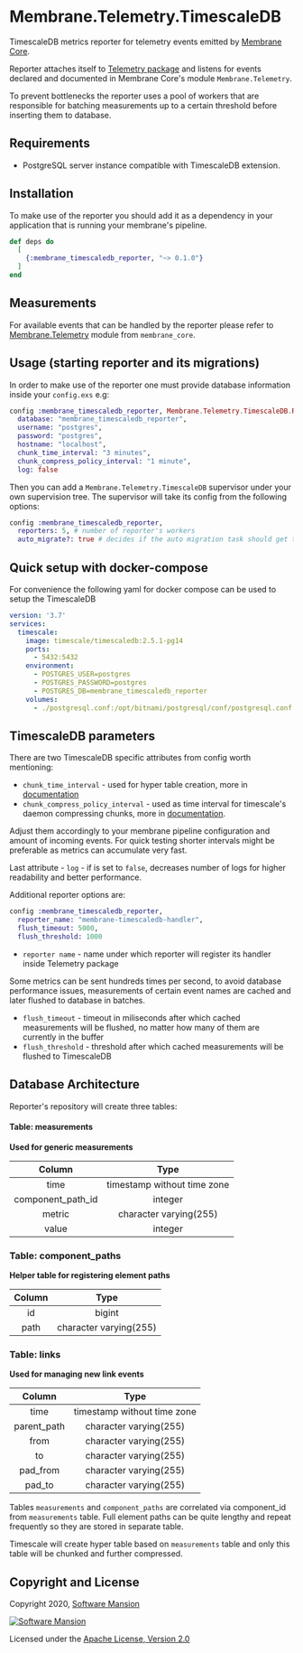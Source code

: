 # Membrane.Telemetry.TimescaleDB

TimescaleDB metrics reporter for telemetry events emitted by [Membrane Core](https://hex.pm/packages/membrane_core).

Reporter attaches itself to [Telemetry package](https://hex.pm/packages/telemetry) and listens for events declared and documented in Membrane Core's module `Membrane.Telemetry`.

To prevent bottlenecks the reporter uses a pool of workers that are responsible for batching measurements up to a certain threshold before
inserting them to database.

## Requirements
 - PostgreSQL server instance compatible with TimescaleDB extension.

## Installation

To make use of the reporter you should add it as a dependency in your application that is running your membrane's pipeline.
```elixir
def deps do
  [
    {:membrane_timescaledb_reporter, "~> 0.1.0"}
  ]
end
```

## Measurements
For available events that can be handled by the reporter please refer to [Membrane.Telemetry](https://github.com/membraneframework/membrane_core/blob/master/lib/membrane/telemetry.ex) 
module from `membrane_core`.

## Usage (starting reporter and its migrations)
In order to make use of the reporter one must provide database information inside your `config.exs` e.g: 
```elixir
config :membrane_timescaledb_reporter, Membrane.Telemetry.TimescaleDB.Repo,
  database: "membrane_timescaledb_reporter",
  username: "postgres",
  password: "postgres",
  hostname: "localhost",
  chunk_time_interval: "3 minutes",
  chunk_compress_policy_interval: "1 minute",
  log: false
```

Then you can add a `Membrane.Telemetry.TimescaleDB` supervisor under your own supervision tree.
The supervisor will take its config from the following options:
```elixir
config :membrane_timescaledb_reporter,
  reporters: 5, # number of reporter's workers
  auto_migrate?: true # decides if the auto migration task should get triggered during supervisor initialization
```

## Quick setup with docker-compose
For convenience the following yaml for docker compose can be used to setup the TimescaleDB
```yaml
version: '3.7'
services:
  timescale:
    image: timescale/timescaledb:2.5.1-pg14
    ports:
      - 5432:5432
    environment:
      - POSTGRES_USER=postgres
      - POSTGRES_PASSWORD=postgres
      - POSTGRES_DB=membrane_timescaledb_reporter
    volumes:
      - ./postgresql.conf:/opt/bitnami/postgresql/conf/postgresql.conf
```

## TimescaleDB parameters
There are two TimescaleDB specific attributes from config worth mentioning:
 - `chunk_time_interval` - used for hyper table creation, more in [documentation](https://docs.timescale.com/latest/api#hypertable-management)
 - `chunk_compress_policy_interval` - used as time interval for timescale's daemon compressing chunks, more in [documentation](https://docs.timescale.com/latest/api#add_compress_chunks_policy).

Adjust them accordingly to your membrane pipeline configuration and
amount of incoming events. For quick testing shorter intervals might be preferable as metrics can accumulate very fast. 

Last attribute - `log` - if is set to `false`, decreases number of logs for higher readability and better performance.

Additional reporter options are:
```elixir
config :membrane_timescaledb_reporter,
  reporter_name: "membrane-timescaledb-handler",
  flush_timeout: 5000,
  flush_threshold: 1000
```

 - `reporter name` - name under which reporter will register its handler inside Telemetry package

 Some metrics can be sent hundreds times per second, to avoid database performance issues, measurements of certain event names are cached and later flushed to database in batches.
 - `flush_timeout` - timeout in miliseconds after which cached measurements will be flushed, no matter how many of them are currently in the buffer
 - `flush_threshold` - threshold after which cached measurements will be flushed to TimescaleDB  

## Database Architecture
Reporter's repository will create three tables:

#### Table: measurements
**Used for generic measurements**

|      Column       |             Type            |
|:-----------------:|:---------------------------:|
|       time        | timestamp without time zone |
| component_path_id |           integer           |
|      metric       |    character varying(255)   |
|      value        |           integer           |

### Table: component_paths
**Helper table for registering element paths**

| Column |          Type          |
|:------:|:----------------------:|
|   id   |         bigint         |
|  path  | character varying(255) |


### Table: links
**Used for managing new link events**

|    Column   |             Type            |
|:-----------:|:---------------------------:|
|     time    | timestamp without time zone |
| parent_path |    character varying(255)   |
|     from    |    character varying(255)   |
|      to     |    character varying(255)   |
|   pad_from  |    character varying(255)   |
|    pad_to   |    character varying(255)   |


Tables `measurements` and `component_paths` are correlated via component_id from `measurements` table.
Full element paths can be quite lengthy and repeat frequently so they are stored in separate table.

Timescale will create hyper table based on `measurements` table and only this table will be chunked and further compressed.

## Copyright and License

Copyright 2020, [Software Mansion](https://swmansion.com/?utm_source=git&utm_medium=readme&utm_campaign=membrane)

[![Software Mansion](https://logo.swmansion.com/logo?color=white&variant=desktop&width=200&tag=membrane-github)](https://swmansion.com/?utm_source=git&utm_medium=readme&utm_campaign=membrane)

Licensed under the [Apache License, Version 2.0](LICENSE)
